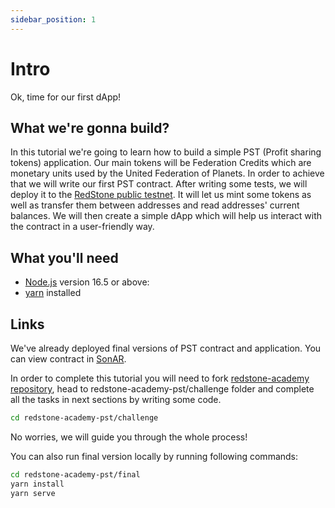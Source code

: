 ```yaml
---
sidebar_position: 1
---
```


# Intro

Ok, time for our first dApp!

## What we're gonna build?

In this tutorial we're going to learn how to build a simple PST (Profit sharing tokens) application. Our main tokens will be Federation Credits which are monetary units used by the United Federation of Planets. In order to achieve that we will write our first PST contract. After writing some tests, we will deploy it to the [RedStone public testnet](https://testnet.redstone.tools/). It will let us mint some tokens as well as transfer them between addresses and read addresses' current balances. We will then create a simple dApp which will help us interact with the contract in a user-friendly way.

## What you'll need

- [Node.js](https://nodejs.org/en/download/) version 16.5 or above:
- [yarn](https://yarnpkg.com/getting-started/install) installed

## Links

We've already deployed final versions of PST contract and application.
You can view contract in [SonAR](https://sonar.redstone.tools/#/app/contract/NfOsoVlsQ4_hh_tLwvI4IkNQr0Ey5p3_uHTqKD1O3Ts?network=testnet).

In order to complete this tutorial you will need to fork [redstone-academy repository](https://github.com/redstone-finance/redstone-academy), head to redstone-academy-pst/challenge folder and complete all the tasks in next sections by writing some code.

```bash
cd redstone-academy-pst/challenge
```

No worries, we will guide you through the whole process!

You can also run final version locally by running following commands:

```bash
cd redstone-academy-pst/final
yarn install
yarn serve
```
